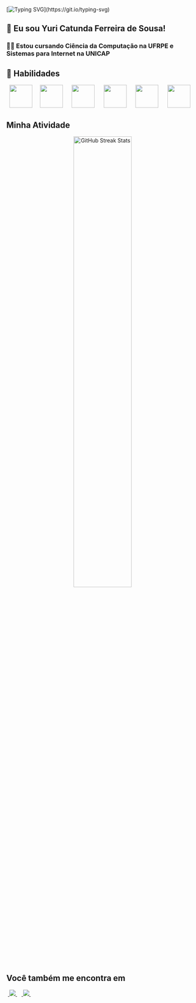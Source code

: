 [![Typing SVG](https://readme-typing-svg.demolab.com?font=Fira+Code&pause=1000&color=00B231&center=falso&vCenter=falso&repeat=verdadeiro&width=435&lines=Ol%C3%A1+amigo%2C+Bem-vindo+ao+meu+perfil!;Olá+amigo%2C+Bem+Vindo+ao+meu+perfil!)](https://git.io/typing-svg)
## 👋 Eu sou Yuri Catunda Ferreira de Sousa!
<h3>🧑‍💻 Estou cursando Ciência da Computação na UFRPE e Sistemas para Internet na UNICAP<h3>  
<div></div>

## 🚀 Habilidades
<div style="display: inline">
  &nbsp;&nbsp;<img width='60' height='60' src="https://img.shields.io/badge/HTML-239120?style=for-the-badge&logo=html5&logoColor=white" />&nbsp;&nbsp;
  &nbsp;&nbsp;<img width='60' height='60' src="https://img.shields.io/badge/CSS-239120?&style=for-the-badge&logo=css3&logoColor=white" />&nbsp;&nbsp;&nbsp;
  &nbsp;&nbsp;<img width='60' height='60' src="https://img.shields.io/badge/JavaScript-F7DF1E?style=for-the-badge&logo=javascript&logoColor=black" />&nbsp;&nbsp;&nbsp
  &nbsp;&nbsp;<img width='60' height='60' src="https://img.shields.io/badge/Node.js-43853D?style=for-the-badge&logo=node.js&logoColor=white" />&nbsp;&nbsp;&nbsp
  &nbsp;&nbsp;<img width='60' height='60' src="https://img.shields.io/badge/C%2B%2B-00599C?style=for-the-badge&logo=c%2B%2B&logoColor=white" />&nbsp;&nbsp;&nbsp
  &nbsp;&nbsp;<img width='60' height='60' src="https://img.shields.io/badge/React-20232A?style=for-the-badge&logo=react&logoColor=61DAFB" />&nbsp;&nbsp;&nbsp
</div> 

## Minha Atividade
<div align="center">
  <img src="https://github-readme-streak-stats.herokuapp.com?user=yuuricathugaa&theme=radical&mode=weekly" width="55%" alt="GitHub Streak Stats">
</div>
 &nbsp;
 &nbsp;
 
## Você também me encontra em
<div style="display: inline">
&nbsp;<a href="https://www.linkedin.com/in/yuri-catunda-5316402a3/">
  <img src="https://img.shields.io/badge/linkedin-%230077B5.svg?style=for-the-badge&logo=linkedin&logoColor=white">
</a>&nbsp;
&nbsp;<a href="https://www.instagram.com/yuri.catunda/?hl=pt_BR">
  <img src="https://img.shields.io/badge/Instagram-%23E4405F.svg?style=for-the-badge&logo=Instagram&logoColor=white">
</a>&nbsp;
    </div>
